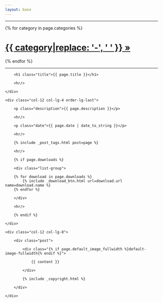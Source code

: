 ```yaml
---
layout: base
---
```


<hr/>

{% for category in page.categories %}
<h1 class="title">
    <a href="/{{ category }}/" class="no-color">
        {{ category|replace: '-', ' ' }}&nbsp;&#187;
    </a>
</h1>
{% endfor %}

<hr/>

<div class="row post">
    <div class="col-12">

        <h1 class="title">{{ page.title }}</h1>

        <hr/>

    </div>

    <div class="col-12 col-lg-4 order-lg-last">

        <p class="description">{{ page.description }}</p>

        <hr/>

        <p class="date">{{ page.date | date_to_string }}</p>

        <hr/>

        {% include _post_tags.html post=page %}

        <hr/>

        {% if page.downloads %}

        <div class="list-group">

        {% for download in page.downloads %}
            {% include _download_btn.html url=download.url name=download.name %}
        {% endfor %}

        </div>

        <hr/>

        {% endif %}

    </div>

    <div class="col-12 col-lg-8">

        <div class="post">

            <div class="{% if page.default_image_fullwidth %}default-image-fullwidth{% endif %}">

                {{ content }}

            </div>

            {% include _copyright.html %}

        </div>

    </div>
</div>
